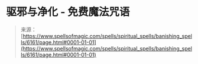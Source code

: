 <!--yml

category: 未分类

date: 2024-06-12 18:40:41

-->

# 驱邪与净化 - 免费魔法咒语

> 来源：[https://www.spellsofmagic.com/spells/spiritual_spells/banishing_spells/6161/page.html#0001-01-01](https://www.spellsofmagic.com/spells/spiritual_spells/banishing_spells/6161/page.html#0001-01-01)
